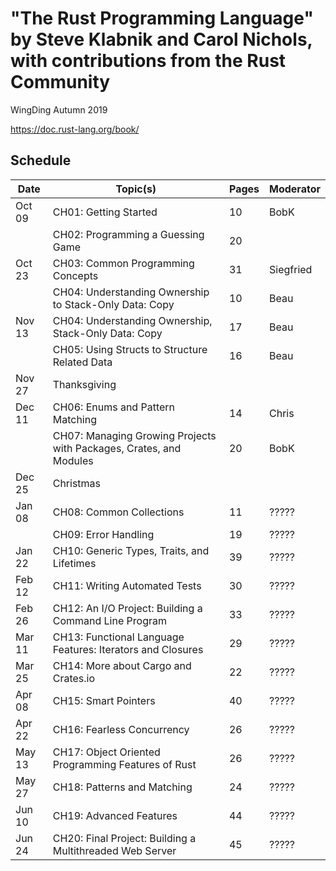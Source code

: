 # "The Rust Programming Language" by Steve Klabnik and Carol Nichols, with contributions from the Rust Community

WingDing Autumn 2019

https://doc.rust-lang.org/book/

## Schedule

| Date   | Topic(s)                                                            | Pages | Moderator |
|--------|---------------------------------------------------------------------|-------|-----------|
| Oct 09 | CH01:  Getting Started                                              | 10    | BobK      |
|        | CH02:  Programming a Guessing Game                                  | 20    |           |
| Oct 23 | CH03:  Common Programming Concepts                                  | 31    | Siegfried |
|        | CH04:  Understanding Ownership to Stack-Only Data: Copy             | 10    | Beau      |
| Nov 13 | CH04:  Understanding Ownership, Stack-Only Data: Copy               | 17    | Beau      |
|        | CH05:  Using Structs to Structure Related Data                      | 16    | Beau      |
| Nov 27 |        Thanksgiving                                                 |       |           |
| Dec 11 | CH06:  Enums and Pattern Matching                                   | 14    | Chris     |
|        | CH07:  Managing Growing Projects with Packages, Crates, and Modules | 20    | BobK      |
| Dec 25 |        Christmas                                                    |       |           |
| Jan 08 | CH08:  Common Collections                                           | 11    | ?????     |
|        | CH09:  Error Handling                                               | 19    | ?????     |
| Jan 22 | CH10:  Generic Types, Traits, and Lifetimes                         | 39    | ?????     |
| Feb 12 | CH11:  Writing Automated Tests                                      | 30    | ?????     |
| Feb 26 | CH12:  An I/O Project:  Building a Command Line Program             | 33    | ?????     |
| Mar 11 | CH13:  Functional Language Features:  Iterators and Closures        | 29    | ?????     |
| Mar 25 | CH14:  More about Cargo and Crates.io                               | 22    | ?????     |
| Apr 08 | CH15:  Smart Pointers                                               | 40    | ?????     |
| Apr 22 | CH16:  Fearless Concurrency                                         | 26    | ?????     |
| May 13 | CH17:  Object Oriented Programming Features of Rust                 | 26    | ?????     |
| May 27 | CH18:  Patterns and Matching                                        | 24    | ?????     |
| Jun 10 | CH19:  Advanced Features                                            | 44    | ?????     |
| Jun 24 | CH20:  Final Project: Building a Multithreaded Web Server           | 45    | ?????     |
